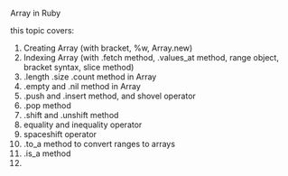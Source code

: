 Array in Ruby     

this topic covers:    
1. Creating Array (with bracket, %w, Array.new)
2. Indexing Array (with .fetch method, .values_at method, range object, bracket syntax, slice method)
3. .length .size .count method in Array
4. .empty and .nil method in Array
5. .push and .insert method, and shovel operator
6. .pop method
7. .shift and .unshift method
8. equality and inequality operator
9. spaceshift operator
10. .to_a method to convert ranges to arrays
11. .is_a method
12.
